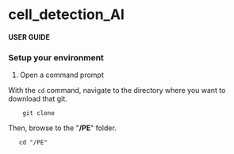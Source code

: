 # cell_detection_AI

#### **USER GUIDE**
### Setup your environment
    
1. Open a command prompt 

With the `cd` command, navigate to the directory where you want to download that git.
```
    git clone 
```


Then, browse to the "**/PE**" folder.
    
```
   cd "/PE"
```

